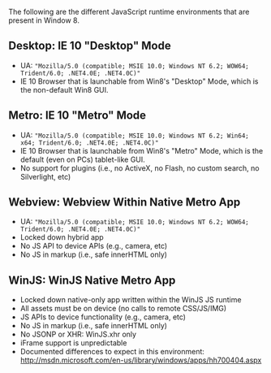 The following are the different JavaScript runtime environments that are present in Window 8.

## **Desktop:** IE 10 "Desktop" Mode
* UA: `"Mozilla/5.0 (compatible; MSIE 10.0; Windows NT 6.2; WOW64; Trident/6.0; .NET4.0E; .NET4.0C)"`
* IE 10 Browser that is launchable from Win8's "Desktop" Mode, which is the non-default Win8 GUI.

## **Metro:** IE 10 "Metro" Mode
* UA: `"Mozilla/5.0 (compatible; MSIE 10.0; Windows NT 6.2; Win64; x64; Trident/6.0; .NET4.0E; .NET4.0C)"`
* IE 10 Browser that is launchable from Win8's "Metro" Mode, which is the default (even on PCs) tablet-like GUI.
* No support for plugins (i.e., no ActiveX, no Flash, no custom search, no Silverlight, etc)

## **Webview:** Webview Within Native Metro App
* UA: `"Mozilla/5.0 (compatible; MSIE 10.0; Windows NT 6.2; WOW64; Trident/6.0; .NET4.0E; .NET4.0C)"`
* Locked down hybrid app
* No JS API to device APIs (e.g., camera, etc)
* No JS in markup (i.e., safe innerHTML only)

## **WinJS:** WinJS Native Metro App
* Locked down native-only app written within the WinJS JS runtime
* All assets must be on device (no calls to remote CSS/JS/IMG)
* JS APIs to device functionality (e.g., camera, etc)
* No JS in markup (i.e., safe innerHTML only)
* No JSONP or XHR: WinJS.xhr only
* iFrame support is unpredictable
* Documented differences to expect in this environment: http://msdn.microsoft.com/en-us/library/windows/apps/hh700404.aspx